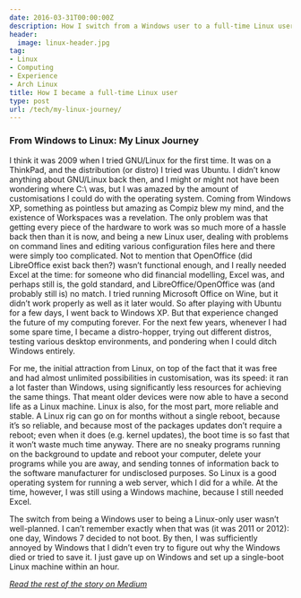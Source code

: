 ```yaml
---
date: 2016-03-31T00:00:00Z
description: How I switch from a Windows user to a full-time Linux user with no regret
header:
  image: linux-header.jpg
tag:
- Linux
- Computing
- Experience
- Arch Linux
title: How I became a full-time Linux user
type: post
url: /tech/my-linux-journey/
---
```


### From Windows to Linux: My Linux Journey

I think it was 2009 when I tried GNU/Linux for the first time. It was on a ThinkPad, and the distribution (or distro) I tried was Ubuntu. I didn’t know anything about GNU/Linux back then, and I might or might not have been wondering where C:\ was, but I was amazed by the amount of customisations I could do with the operating system. Coming from Windows XP, something as pointless but amazing as Compiz blew my mind, and the existence of Workspaces was a revelation.
The only problem was that getting every piece of the hardware to work was so much more of a hassle back then than it is now, and being a new Linux user, dealing with problems on command lines and editing various configuration files here and there were simply too complicated. Not to mention that OpenOffice (did LibreOffice exist back then?) wasn’t functional enough, and I really needed Excel at the time: for someone who did financial modelling, Excel was, and perhaps still is, the gold standard, and LibreOffice/OpenOffice was (and probably still is) no match. I tried running Microsoft Office on Wine, but it didn’t work properly as well as it later would. So after playing with Ubuntu for a few days, I went back to Windows XP. But that experience changed the future of my computing forever. For the next few years, whenever I had some spare time, I became a distro-hopper, trying out different distros, testing various desktop environments, and pondering when I could ditch Windows entirely.

For me, the initial attraction from Linux, on top of the fact that it was free and had almost unlimited possibilities in customisation, was its speed: it ran a lot faster than Windows, using significantly less resources for achieving the same things. That meant older devices were now able to have a second life as a Linux machine. Linux is also, for the most part, more reliable and stable. A Linux rig can go on for months without a single reboot, because it’s so reliable, and because most of the packages updates don’t require a reboot; even when it does (e.g. kernel updates), the boot time is so fast that it won’t waste much time anyway. There are no sneaky programs running on the background to update and reboot your computer, delete your programs while you are away, and sending tonnes of information back to the software manufacturer for undisclosed purposes. So Linux is a good operating system for running a web server, which I did for a while. At the time, however, I was still using a Windows machine, because I still needed Excel.

The switch from being a Windows user to being a Linux-only user wasn’t well-planned. I can’t remember exactly when that was (it was 2011 or 2012): one day, Windows 7 decided to not boot. By then, I was sufficiently annoyed by Windows that I didn’t even try to figure out why the Windows died or tried to save it. I just gave up on Windows and set up a single-boot Linux machine within an hour.

<em>[Read the rest of the story on Medium][1]</em>

[1]: //medium.com/@peterychuang/from-windows-to-linux-how-i-became-a-full-time-linux-user-f14f5bc28726



